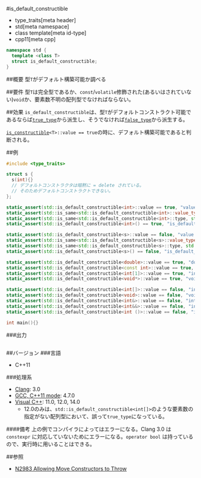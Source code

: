 #is_default_constructible
* type_traits[meta header]
* std[meta namespace]
* class template[meta id-type]
* cpp11[meta cpp]

```cpp
namespace std {
  template <class T>
  struct is_default_constructible;
}
```

##概要
型`T`がデフォルト構築可能か調べる


##要件
型`T`は完全型であるか、`const`/`volatile`修飾された(あるいはされていない)`void`か、要素数不明の配列型でなければならない。


##効果
`is_default_constructible`は、型`T`がデフォルトコンストラクト可能であるならば[`true_type`](true_type.md)から派生し、そうでなければ[`false_type`](false_type.md)から派生する。

[`is_constructible`](is_constructible.md)`<T>::value == true`の時に、デフォルト構築可能であると判断される。


##例
```cpp
#include <type_traits>

struct s {
  s(int){}
  // デフォルトコンストラクタは暗黙に = delete されている。
  // そのためデフォルトコンストラクトできない。
};

static_assert(std::is_default_constructible<int>::value == true, "value == true, int is default constructible");
static_assert(std::is_same<std::is_default_constructible<int>::value_type, bool>::value, "value_type == bool");
static_assert(std::is_same<std::is_default_constructible<int>::type, std::true_type>::value, "type == true_type");
static_assert(std::is_default_constructible<int>() == true, "is_default_constructible<int>() == true");

static_assert(std::is_default_constructible<s>::value == false, "value == false, s is not default constructible");
static_assert(std::is_same<std::is_default_constructible<s>::value_type, bool>::value, "value_type == bool");
static_assert(std::is_same<std::is_default_constructible<s>::type, std::false_type>::value, "type == false_type");
static_assert(std::is_default_constructible<s>() == false, "is_default_constructible<s>() == false");

static_assert(std::is_default_constructible<double>::value == true, "double is default constructible");
static_assert(std::is_default_constructible<const int>::value == true, "const int is default constructible");
static_assert(std::is_default_constructible<int[1]>::value == true, "int[1] is default constructible");
static_assert(std::is_default_constructible<void*>::value == true, "void* is default constructible");

static_assert(std::is_default_constructible<int[]>::value == false, "int[] is not default constructible");
static_assert(std::is_default_constructible<void>::value == false, "void is not default constructible");
static_assert(std::is_default_constructible<int&>::value == false, "int& is not default constructible");
static_assert(std::is_default_constructible<int&&>::value == false, "int&& is not default constructible");
static_assert(std::is_default_constructible<int ()>::value == false, "int () is not default constructible");

int main(){}
```

###出力
```
```

##バージョン
###言語
- C++11

###処理系
- [Clang](/implementation.md#clang): 3.0
- [GCC, C++11 mode](/implementation.md#gcc): 4.7.0
- [Visual C++](/implementation.md#visual_cpp): 11.0, 12.0, 14.0
	- 12.0のみは、`std::is_default_constructible<int[]>`のような要素数の指定がない配列型において、誤って`true_type`になっている。

####備考
上の例でコンパイラによってはエラーになる。Clang 3.0 は `constexpr` に対応していないためにエラーになる。`operator bool` は持っているので、実行時に用いることはできる。


##参照
- [N2983 Allowing Move Constructors to Throw](http://www.open-std.org/jtc1/sc22/wg21/docs/papers/2009/n2983.html)

